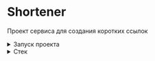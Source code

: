 # Shortener

Проект сервиса для создания коротких ссылок

<details>
<summary>Запуск проекта</summary>

1) Клонировать репозиторий:

```
git clone git@github.com:S-Sagalov/Shortener.git
```

2) Создать и активировать виртуальное окружение:

```
python3 -m venv venv
```

* Если у вас Linux/macOS

    ```
    source venv/bin/activate
    ```

* Если у вас windows

    ```
    source venv/scripts/activate
    ```

3) Установить зависимости из файла requirements.txt:

```
python3 -m pip install --upgrade pip
```

```
pip install -r requirements.txt
```

4) Запустить приложение командой:
```
 flusk run
```
</details>

<details>
<summary>Стек</summary>

- [![Python](https://img.shields.io/badge/Python-3.9-blue?style=flat-square&logo=Python&logoColor=3776AB&labelColor=d0d0d0)](https://www.python.org/)
- [![Flask](https://img.shields.io/badge/Flask-2.0.2-blue?style=flat-square&logo=Flask&logoColor=3776AB&labelColor=d0d0d0)](https://flask.palletsprojects.com/en/2.3.x/changes/#version-2-0-2)
- [![SQLAlchemy](https://img.shields.io/badge/SQLAlchemy-1.4.29-blue?style=flat-square&logo=SQLAlchemy&logoColor=3776AB&labelColor=d0d0d0)](https://www.sqlalchemy.org/blog/2021/12/23/sqlalchemy-1.4.29-released/)
- [![Jinja](https://img.shields.io/badge/Jainja-3.0.3-blue?style=flat-square&logo=Jinja&logoColor=3776AB&labelColor=d0d0d0)](https://jinja.palletsprojects.com/en/3.0.x/changes/)
- [![WTForms](https://img.shields.io/badge/WTForms-3.0.1-blue?style=flat-square&logoColor=3776AB&labelColor=d0d0d0)](https://wtforms.readthedocs.io/en/3.1.x/changes/#version-3-0-1)
</details>